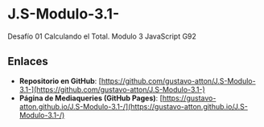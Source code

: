 # J.S-Modulo-3.1-
Desafío 01 Calculando el Total. Modulo 3 JavaScript G92  

## Enlaces

- **Repositorio en GitHub**: [https://github.com/gustavo-atton/J.S-Modulo-3.1-](https://github.com/gustavo-atton/J.S-Modulo-3.1-)
- **Página de Mediaqueries (GitHub Pages)**: [https://gustavo-atton.github.io/J.S-Modulo-3.1-/](https://gustavo-atton.github.io/J.S-Modulo-3.1-/)
